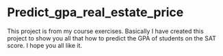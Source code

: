 # Predict_gpa_real_estate_price
This project is from my course exercises.
Basically I have created this project to show you all that how to predict the GPA of students on the SAT score.
I hope you all like it.
